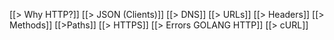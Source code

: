 [[> Why HTTP?]]
[[> JSON (Clients)]]
[[> DNS]]
[[> URLs]]
[[> Headers]]
[[> Methods]]
[[>Paths]]
[[> HTTPS]]
[[> Errors GOLANG HTTP]]
[[> cURL]]
